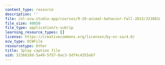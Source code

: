 ```yaml
---
content_type: resource
description: ''
file: /ol-ocw-studio-app/courses/9-20-animal-behavior-fall-2013/3236818d5a495f578ac35df4c4355ab7_472233.vtt
file_size: 40050
file_type: application/x-subrip
learning_resource_types: []
license: https://creativecommons.org/licenses/by-nc-sa/4.0/
ocw_type: OCWFile
resourcetype: Other
title: 3play caption file
uid: 3236818d-5a49-5f57-8ac3-5df4c4355ab7
---
```

